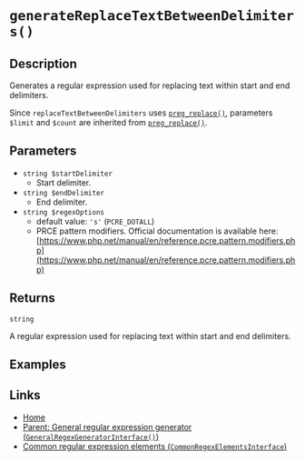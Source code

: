 # `generateReplaceTextBetweenDelimiters()`

## Description

Generates a regular expression used for replacing text within start and end delimiters.


Since `replaceTextBetweenDelimiters` uses [`preg_replace()`](https://www.php.net/manual/en/function.preg-replace), parameters
`$limit` and `$count` are inherited from [`preg_replace()`](https://www.php.net/manual/en/function.preg-replace).

## Parameters

- `string $startDelimiter`
  - Start delimiter.
- `string $endDelimiter`
  - End delimiter.
- `string $regexOptions`
  - default value: `'s'` (`PCRE_DOTALL`)
  - PRCE pattern modifiers. Official documentation is available here: [https://www.php.net/manual/en/reference.pcre.pattern.modifiers.php](https://www.php.net/manual/en/reference.pcre.pattern.modifiers.php)

## Returns

`string`

A regular expression used for replacing text within start and end delimiters.

## Examples

## Links

- [Home](../../Fearures_and_documentation.md)
- [Parent: General regular expression generator (`GeneralRegexGeneratorInterface()`)](../GeneralRegexGenerator.md)
- [Common regular expression elements (`CommonRegexElementsInterface`)](../../CommonRegexElementsInterface.md)